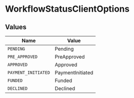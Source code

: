 # WorkflowStatusClientOptions


## Values

| Name                | Value               |
| ------------------- | ------------------- |
| `PENDING`           | Pending             |
| `PRE_APPROVED`      | PreApproved         |
| `APPROVED`          | Approved            |
| `PAYMENT_INITIATED` | PaymentInitiated    |
| `FUNDED`            | Funded              |
| `DECLINED`          | Declined            |